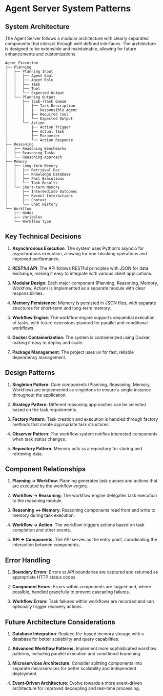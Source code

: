 # Agent Server System Patterns

## System Architecture

The Agent Server follows a modular architecture with clearly separated components that interact through well-defined interfaces. The architecture is designed to be extensible and maintainable, allowing for future enhancements and customizations.

```
Agent Execution
├── Planning
│   ├── Planning Input
│   │   ├── Agent Goal
│   │   ├── Agent Role
│   │   ├── Task
│   │   ├── Tool
│   │   └── Expected Output
│   └── Planning Output
│       ├── (Sub-)Task Queue
│       │   ├── Task Description
│       │   ├── Responsible Agent
│       │   ├── Required Tool
│       │   └── Expected Output
│       └── Action
│           ├── Action Trigger
│           ├── Actual Task
│           ├── Parameter
│           └── Action Response
├── Reasoning
│   ├── Reasoning Benchmarks
│   ├── Reasoning Tasks
│   └── Reasoning Approach
├── Memory
│   ├── Long-term Memory
│   │   ├── Retrieval Doc
│   │   ├── Knowledge Database
│   │   ├── Past Executions
│   │   └── Task Results
│   └── Short-term Memory
│       ├── Intermediate Outcomes
│       ├── Recent Interactions
│       ├── Context
│       └── Chat History
└── Workflow
    ├── Nodes
    ├── Variables
    └── Workflow Type
```

## Key Technical Decisions

1. **Asynchronous Execution**: The system uses Python's asyncio for asynchronous execution, allowing for non-blocking operations and improved performance.

2. **RESTful API**: The API follows RESTful principles with JSON for data exchange, making it easy to integrate with various client applications.

3. **Modular Design**: Each major component (Planning, Reasoning, Memory, Workflow, Action) is implemented as a separate module with clear responsibilities.

4. **Memory Persistence**: Memory is persisted in JSON files, with separate structures for short-term and long-term memory.

5. **Workflow Engine**: The workflow engine supports sequential execution of tasks, with future extensions planned for parallel and conditional workflows.

6. **Docker Containerization**: The system is containerized using Docker, making it easy to deploy and scale.

7. **Package Management**: The project uses uv for fast, reliable dependency management.

## Design Patterns

1. **Singleton Pattern**: Core components (Planning, Reasoning, Memory, Workflow) are implemented as singletons to ensure a single instance throughout the application.

2. **Strategy Pattern**: Different reasoning approaches can be selected based on the task requirements.

3. **Factory Pattern**: Task creation and execution is handled through factory methods that create appropriate task structures.

4. **Observer Pattern**: The workflow system notifies interested components when task status changes.

5. **Repository Pattern**: Memory acts as a repository for storing and retrieving data.

## Component Relationships

1. **Planning → Workflow**: Planning generates task queues and actions that are executed by the workflow engine.

2. **Workflow → Reasoning**: The workflow engine delegates task execution to the reasoning module.

3. **Reasoning ↔ Memory**: Reasoning components read from and write to memory during task execution.

4. **Workflow → Action**: The workflow triggers actions based on task completion and other events.

5. **API → Components**: The API serves as the entry point, coordinating the interaction between components.

## Error Handling

1. **Boundary Errors**: Errors at API boundaries are captured and returned as appropriate HTTP status codes.

2. **Component Errors**: Errors within components are logged and, where possible, handled gracefully to prevent cascading failures.

3. **Workflow Errors**: Task failures within workflows are recorded and can optionally trigger recovery actions.

## Future Architecture Considerations

1. **Database Integration**: Replace file-based memory storage with a database for better scalability and query capabilities.

2. **Advanced Workflow Patterns**: Implement more sophisticated workflow patterns, including parallel execution and conditional branching.

3. **Microservices Architecture**: Consider splitting components into separate microservices for better scalability and independent deployment.

4. **Event-Driven Architecture**: Evolve towards a more event-driven architecture for improved decoupling and real-time processing. 